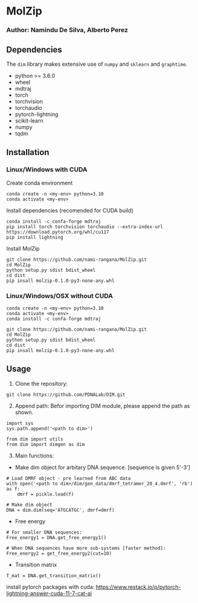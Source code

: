# MolZip
### Author: Namindu De Silva, Alberto Perez

<Description>

## Dependencies
The `dim` library makes extensive use of `numpy` and `sklearn` and `graphtime`.
- python >= 3.6.0
- wheel
- mdtraj
- torch
- torchvision
- torchaudio
- pytorch-lightning
- scikit-learn
- numpy
- tqdm

## Installation
### Linux/Windows with CUDA
Create conda environment
```
conda create -n <my-env> python=3.10
conda activate <my-env>
```
Install dependencies (recomended for CUDA build)
```
conda install -c confa-forge mdtraj
pip install torch torchvision torchaudio --extra-index-url https://download.pytorch.org/whl/cu117
pip install lightning
```
Install MolZip
```
git clone https://github.com/nami-rangana/MolZip.git
cd MolZip
python setup.py sdist bdist_wheel
cd dist
pip insall molzip-0.1.0-py3-none-any.whl
```

### Linux/Windows/OSX without CUDA
```
conda create -n <my-env> python=3.10
conda activate <my-env>
conda install -c confa-forge mdtraj

git clone https://github.com/nami-rangana/MolZip.git
cd MolZip
python setup.py sdist bdist_wheel
cd dist
pip insall molzip-0.1.0-py3-none-any.whl
```

## Usage
1. Clone the repository:
```
git clone https://github.com/PDNALab/DIM.git 
```

2. Append path: Befor importing DIM module, please append the path as shown.
```
import sys
sys.path.append('<path to dim>')

from dim import utils
from dim import dimgen as dim 
```

3. Main functions:
- Make dim object for arbitary DNA sequence. [sequence is given 5'-3']
```
# Load DMRF object - pre learned from ABC data
with open('<path to dim>/dim/gen_data/dmrf_tetramer_20_4.dmrf', 'rb') as f:
    dmrf = pickle.load(f)

# Make dim object
DNA = dim.dim(seq='ATGCATGC', dmrf=dmrf)
```
- Free energy
```
# For smaller DNA sequences:
Free_energy1 = DNA.get_free_energy1()

# When DNA sequences have more sub-systems [faster method]:
Free_energy2 = get_free_energy2(cut=10)
```
- Transition matrix
```
T_mat = DNA.get_transition_matrix()
```
install pytorch packages with cuda: https://www.restack.io/p/pytorch-lightning-answer-cuda-11-7-cat-ai
